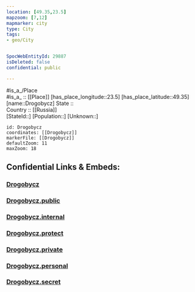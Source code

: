 ```yaml
---
location: [49.35,23.5] 
mapzoom: [7,12] 
mapmarker: city 
type: City
tags:
- geo/City


SpocWebEntityId: 29887
isDeleted: false
confidential: public

---
```

#is_a_/Place  
#is_a_ :: [[Place]] 
[has_place_longitude::23.5] 
[has_place_latitude::49.35] 
[name::Drogobycz] 
State ::  
Country :: [[Russia]]  
[StateId::] 
[Population::] 
[Unknown::] 


```leaflet
id: Drogobycz
coordinates: [[Drogobycz]] 
markerFile: [[Drogobycz]] 
defaultZoom: 11 
maxZoom: 18
```


## Confidential Links & Embeds: 

### [Drogobycz](/_Standards/Earth/Continent/Europe/Europe~East/Ukraine/Regions~Ukraine/L'viv/City/Drogobycz.md) 

### [Drogobycz.public](/_public/Earth/Continent/Europe/Europe~East/Ukraine/Regions~Ukraine/L'viv/City/Drogobycz.public.md) 

### [Drogobycz.internal](/_internal/Earth/Continent/Europe/Europe~East/Ukraine/Regions~Ukraine/L'viv/City/Drogobycz.internal.md) 

### [Drogobycz.protect](/_protect/Earth/Continent/Europe/Europe~East/Ukraine/Regions~Ukraine/L'viv/City/Drogobycz.protect.md) 

### [Drogobycz.private](/_private/Earth/Continent/Europe/Europe~East/Ukraine/Regions~Ukraine/L'viv/City/Drogobycz.private.md) 

### [Drogobycz.personal](/_personal/Earth/Continent/Europe/Europe~East/Ukraine/Regions~Ukraine/L'viv/City/Drogobycz.personal.md) 

### [Drogobycz.secret](/_secret/Earth/Continent/Europe/Europe~East/Ukraine/Regions~Ukraine/L'viv/City/Drogobycz.secret.md)

